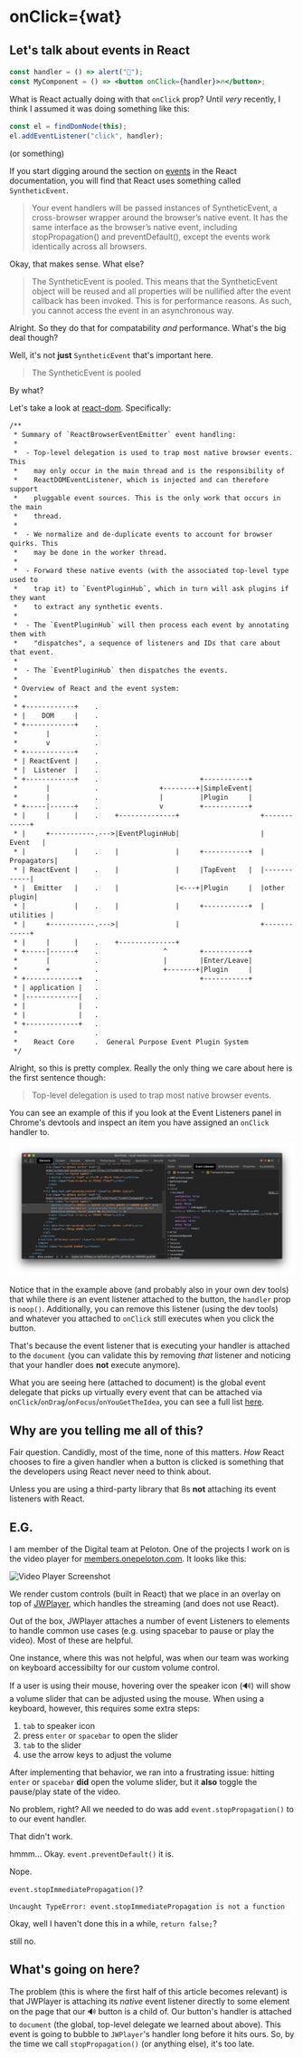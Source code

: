 # onClick={wat}

## Let's talk about events in React

```jsx
const handler = () => alert("🙌");
const MyComponent = () => <button onClick={handler}>🔥</button>;
```

What is React actually doing with that `onClick` prop? Until _very_ recently, I think I assumed it was doing something like this:

```jsx
const el = findDomNode(this);
el.addEventListener("click", handler);
```

(or something)

If you start digging around the section on [events](https://reactjs.org/docs/events.html) in the React documentation, you will find that React uses something called `SyntheticEvent`.

> Your event handlers will be passed instances of SyntheticEvent, a cross-browser wrapper around the browser’s native event. It has the same interface as the browser’s native event, including stopPropagation() and preventDefault(), except the events work identically across all browsers.

Okay, that makes sense. What else?

> The SyntheticEvent is pooled. This means that the SyntheticEvent object will be reused and all properties will be nullified after the event callback has been invoked. This is for performance reasons. As such, you cannot access the event in an asynchronous way.

Alright. So they do that for compatability *and* performance. What's the big deal though?

Well, it's not **just** `SyntheticEvent` that's important here.

> The SyntheticEvent is pooled

By what?

Let's take a look at [react-dom](https://github.com/facebook/react/blob/66f280c87b05885ee55320a5e107a534a50f9375/packages/react-dom/src/events/ReactBrowserEventEmitter.js). Specifically:

```
/**
 * Summary of `ReactBrowserEventEmitter` event handling:
 *
 *  - Top-level delegation is used to trap most native browser events. This
 *    may only occur in the main thread and is the responsibility of
 *    ReactDOMEventListener, which is injected and can therefore support
 *    pluggable event sources. This is the only work that occurs in the main
 *    thread.
 *
 *  - We normalize and de-duplicate events to account for browser quirks. This
 *    may be done in the worker thread.
 *
 *  - Forward these native events (with the associated top-level type used to
 *    trap it) to `EventPluginHub`, which in turn will ask plugins if they want
 *    to extract any synthetic events.
 *
 *  - The `EventPluginHub` will then process each event by annotating them with
 *    "dispatches", a sequence of listeners and IDs that care about that event.
 *
 *  - The `EventPluginHub` then dispatches the events.
 *
 * Overview of React and the event system:
 *
 * +------------+    .
 * |    DOM     |    .
 * +------------+    .
 *       |           .
 *       v           .
 * +------------+    .
 * | ReactEvent |    .
 * |  Listener  |    .
 * +------------+    .                         +-----------+
 *       |           .               +--------+|SimpleEvent|
 *       |           .               |         |Plugin     |
 * +-----|------+    .               v         +-----------+
 * |     |      |    .    +--------------+                    +------------+
 * |     +-----------.--->|EventPluginHub|                    |    Event   |
 * |            |    .    |              |     +-----------+  | Propagators|
 * | ReactEvent |    .    |              |     |TapEvent   |  |------------|
 * |  Emitter   |    .    |              |<---+|Plugin     |  |other plugin|
 * |            |    .    |              |     +-----------+  |  utilities |
 * |     +-----------.--->|              |                    +------------+
 * |     |      |    .    +--------------+
 * +-----|------+    .                ^        +-----------+
 *       |           .                |        |Enter/Leave|
 *       +           .                +-------+|Plugin     |
 * +-------------+   .                         +-----------+
 * | application |   .
 * |-------------|   .
 * |             |   .
 * |             |   .
 * +-------------+   .
 *                   .
 *    React Core     .  General Purpose Event Plugin System
 */
 ```

Alright, so this is pretty complex. Really the only thing we care about here is the first sentence though:

> Top-level delegation is used to trap most native browser events.

You can see an example of this if you look at the Event Listeners panel in Chrome's devtools and inspect an item you have assigned an `onClick` handler to.

![Event Listeners](listeners.png)

Notice that in the example above (and probably also in your own dev tools) that while there *is* an event listener attached to the button, the `handler` prop is `noop()`. Additionally, you can remove this listener (using the dev tools) and whatever you attached to `onClick` still executes when you click the button.

That's because the event listener that is executing your handler is attached to the `document` (you can validate this by removing *that* listener and noticing that your handler does **not** execute anymore).

What you are seeing here (attached to document) is the global event delegate that picks up virtually every event that can be attached via `onClick`/`onDrag`/`onFocus`/`onYouGetTheIdea`, you can see a full list [here](https://reactjs.org/docs/events.html#reference).

## Why are you telling me all of this?

Fair question. Candidly, most of the time, none of this matters. *How* React chooses to fire a given handler when a button is clicked is something that the developers using React never need to think about.

Unless you are using a third-party library that 8s **not** attaching its event listeners with React.

## E.G.

I am member of the Digital team at Peloton. One of the projects I work on is the video player for [members.onepeloton.com](https://members.onepeloton.com). It looks like this:

![Video Player Screenshot](peloton-player.png)

We render custom controls (built in React) that we place in an overlay on top of [JWPlayer](https://github.com/jwplayer/jwplayer), which handles the streaming (and does not use React).

Out of the box, JWPlayer attaches a number of event Listeners to elements to handle common use cases (e.g. using spacebar to pause or play the video). Most of these are helpful.

One instance, where this was not helpful, was when our team was working on keyboard accessibilty for our custom volume control.

If a user is using their mouse, hovering over the speaker icon (🔊) will show a volume slider that can be adjusted using the mouse. When using a keyboard, however, this requires some extra steps:

1) `tab` to speaker icon
2) press `enter` or `spacebar` to open the slider
3) `tab` to the slider
4) use the arrow keys to adjust the volume

After implementing that behavior, we ran into a frustrating issue: hitting `enter` or `spacebar` **did** open the volume slider, but it **also** toggle the pause/play state of the video.

No problem, right? All we needed to do was add `event.stopPropagation()` to to our event handler.

That didn't work.

hmmm... Okay. `event.preventDefault()` it is.

Nope.

`event.stopImmediatePropagation()`?

```
Uncaught TypeError: event.stopImmediatePropagation is not a function
```

Okay, well I haven't done this in a while, `return false;`?

still no.

## What's going on here?

The problem (this is where the first half of this article becomes relevant) is that JWPlayer is attaching its *native* event listener directly to some element on the page that our 🔊 button is a child of. Our button's handler is attached to `document` (the global, top-level delegate we learned about above). This event is going to bubble to `JWPlayer`'s handler long before it hits ours. So, by the time we call `stopPropagation()` (or anything else), it's too late.

